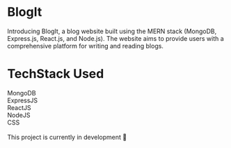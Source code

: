 # BlogIt

Introducing BlogIt, a blog website built using the MERN stack (MongoDB, Express.js, React.js, and Node.js). The website aims to provide users with a comprehensive platform for writing and reading blogs.

TechStack Used
======
MongoDB<br/>
ExpressJS<br/>
ReactJS<br/>
NodeJS<br/>
CSS<br/>
<br/>
This project is currently in development 🚀
